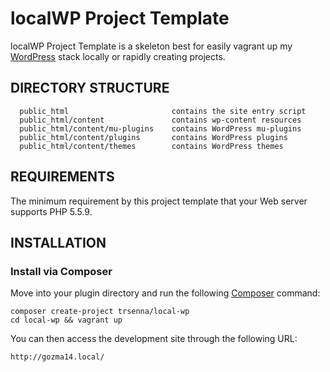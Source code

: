 localWP Project Template
========================

localWP Project Template is a skeleton best for easily vagrant up my [WordPress](http://www.wordpress.org/) 
stack locally or rapidly creating projects.

DIRECTORY STRUCTURE
-------------------

      public_html                       contains the site entry script
      public_html/content               contains wp-content resources
      public_html/content/mu-plugins    contains WordPress mu-plugins
      public_html/content/plugins       contains WordPress plugins
      public_html/content/themes        contains WordPress themes


REQUIREMENTS
------------

The minimum requirement by this project template that your Web server supports PHP 5.5.9.


INSTALLATION
------------

### Install via Composer

Move into your plugin directory and run the following [Composer](https://getcomposer.org/) command:

~~~
composer create-project trsenna/local-wp
cd local-wp && vagrant up
~~~

You can then access the development site through the following URL:

~~~
http://gozma14.local/
~~~
